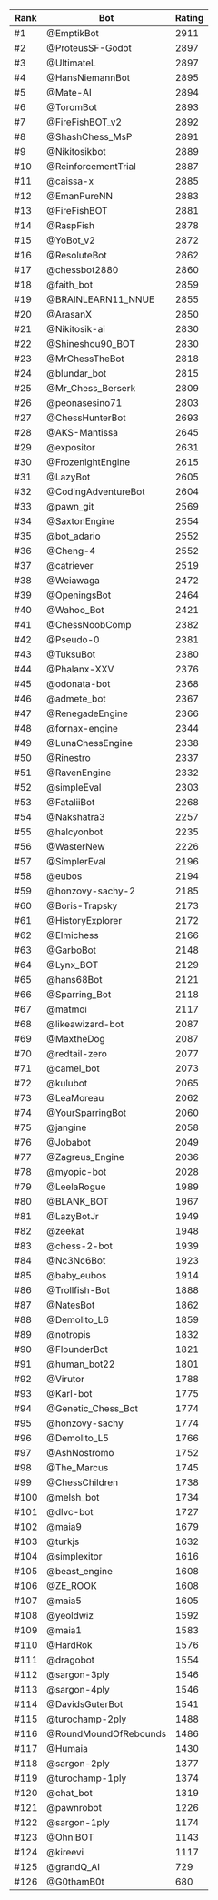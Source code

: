 Rank|Bot|Rating
---|---|---
#1|@EmptikBot|2911
#2|@ProteusSF-Godot|2897
#3|@UltimateL|2897
#4|@HansNiemannBot|2895
#5|@Mate-AI|2894
#6|@ToromBot|2893
#7|@FireFishBOT_v2|2892
#8|@ShashChess_MsP|2891
#9|@Nikitosikbot|2889
#10|@ReinforcementTrial|2887
#11|@caissa-x|2885
#12|@EmanPureNN|2883
#13|@FireFishBOT|2881
#14|@RaspFish|2878
#15|@YoBot_v2|2872
#16|@ResoluteBot|2862
#17|@chessbot2880|2860
#18|@faith_bot|2859
#19|@BRAINLEARN11_NNUE|2855
#20|@ArasanX|2850
#21|@Nikitosik-ai|2830
#22|@Shineshou90_BOT|2830
#23|@MrChessTheBot|2818
#24|@blundar_bot|2815
#25|@Mr_Chess_Berserk|2809
#26|@peonasesino71|2803
#27|@ChessHunterBot|2693
#28|@AKS-Mantissa|2645
#29|@expositor|2631
#30|@FrozenightEngine|2615
#31|@LazyBot|2605
#32|@CodingAdventureBot|2604
#33|@pawn_git|2569
#34|@SaxtonEngine|2554
#35|@bot_adario|2552
#36|@Cheng-4|2552
#37|@catriever|2519
#38|@Weiawaga|2472
#39|@OpeningsBot|2464
#40|@Wahoo_Bot|2421
#41|@ChessNoobComp|2382
#42|@Pseudo-0|2381
#43|@TuksuBot|2380
#44|@Phalanx-XXV|2376
#45|@odonata-bot|2368
#46|@admete_bot|2367
#47|@RenegadeEngine|2366
#48|@fornax-engine|2344
#49|@LunaChessEngine|2338
#50|@Rinestro|2337
#51|@RavenEngine|2332
#52|@simpleEval|2303
#53|@FataliiBot|2268
#54|@Nakshatra3|2257
#55|@halcyonbot|2235
#56|@WasterNew|2226
#57|@SimplerEval|2196
#58|@eubos|2194
#59|@honzovy-sachy-2|2185
#60|@Boris-Trapsky|2173
#61|@HistoryExplorer|2172
#62|@Elmichess|2166
#63|@GarboBot|2148
#64|@Lynx_BOT|2129
#65|@hans68Bot|2121
#66|@Sparring_Bot|2118
#67|@matmoi|2117
#68|@likeawizard-bot|2087
#69|@MaxtheDog|2087
#70|@redtail-zero|2077
#71|@camel_bot|2073
#72|@kulubot|2065
#73|@LeaMoreau|2062
#74|@YourSparringBot|2060
#75|@jangine|2058
#76|@Jobabot|2049
#77|@Zagreus_Engine|2036
#78|@myopic-bot|2028
#79|@LeelaRogue|1989
#80|@BLANK_BOT|1967
#81|@LazyBotJr|1949
#82|@zeekat|1948
#83|@chess-2-bot|1939
#84|@Nc3Nc6Bot|1923
#85|@baby_eubos|1914
#86|@Trollfish-Bot|1888
#87|@NatesBot|1862
#88|@Demolito_L6|1859
#89|@notropis|1832
#90|@FlounderBot|1821
#91|@human_bot22|1801
#92|@Virutor|1788
#93|@Karl-bot|1775
#94|@Genetic_Chess_Bot|1774
#95|@honzovy-sachy|1774
#96|@Demolito_L5|1766
#97|@AshNostromo|1752
#98|@The_Marcus|1745
#99|@ChessChildren|1738
#100|@melsh_bot|1734
#101|@dlvc-bot|1727
#102|@maia9|1679
#103|@turkjs|1632
#104|@simplexitor|1616
#105|@beast_engine|1608
#106|@ZE_ROOK|1608
#107|@maia5|1605
#108|@yeoldwiz|1592
#109|@maia1|1583
#110|@HardRok|1576
#111|@dragobot|1554
#112|@sargon-3ply|1546
#113|@sargon-4ply|1546
#114|@DavidsGuterBot|1541
#115|@turochamp-2ply|1488
#116|@RoundMoundOfRebounds|1486
#117|@Humaia|1430
#118|@sargon-2ply|1377
#119|@turochamp-1ply|1374
#120|@chat_bot|1319
#121|@pawnrobot|1226
#122|@sargon-1ply|1174
#123|@OhniBOT|1143
#124|@kireevi|1117
#125|@grandQ_AI|729
#126|@G0thamB0t|680
